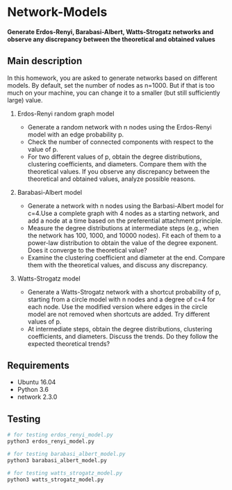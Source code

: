 # Network-Models
#### Generate Erdos-Renyi, Barabasi-Albert, Watts-Strogatz networks and observe any discrepancy between the theoretical and obtained values

## Main description

In this homework, you are asked to generate networks based on different models. By default, set the
number of nodes as n=1000. But if that is too much on your machine, you can change it to a smaller
(but still sufficiently large) value.

1. Erdos-Renyi random graph model
    - Generate a random network with n nodes using the Erdos-Renyi model with an edge probability p.
    - Check the number of connected components with respect to the value of p.
    - For two different values of p, obtain the degree distributions, clustering coefficients, and diameters.
    Compare them with the theoretical values. If you observe any discrepancy between the theoretical
    and obtained values, analyze possible reasons.

2. Barabasi-Albert model
    - Generate a network with n nodes using the Barbasi-Albert model for c=4.Use a complete graph with
    4 nodes as a starting network, and add a node at a time based on the preferential attachment principle.
    - Measure the degree distributions at intermediate steps (e.g., when the network has 100, 1000, and
    10000 nodes). Fit each of them to a power-law distribution to obtain the value of the degree exponent.
    Does it converge to the theoretical value?
    - Examine the clustering coefficient and diameter at the end. Compare them with the theoretical values,
    and discuss any discrepancy.

3. Watts-Strogatz model
    - Generate a Watts-Strogatz network with a shortcut probability of p, starting from a circle model with
    n nodes and a degree of c=4 for each node. Use the modified version where edges in the circle model
    are not removed when shortcuts are added. Try different values of p.
    - At intermediate steps, obtain the degree distributions, clustering coefficients, and diameters. Discuss
    the trends. Do they follow the expected theoretical trends?

## Requirements

- Ubuntu 16.04
- Python 3.6
- network 2.3.0

## Testing

```bash
# for testing erdos_renyi_model.py
python3 erdos_renyi_model.py

# for testing barabasi_albert_model.py
python3 barabasi_albert_model.py

# for testing watts_strogatz_model.py
python3 watts_strogatz_model.py